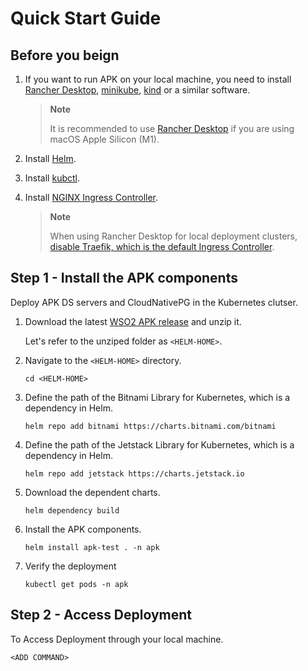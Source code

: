 # Quick Start Guide

## Before you beign

1. If you want to run APK on your local machine, you need to install [Rancher Desktop](https://docs.rancherdesktop.io/getting-started/installation), [minikube](https://minikube.sigs.k8s.io/), [kind](https://kind.sigs.k8s.io/docs/) or a similar software.

    >**Note**
    >
    >It is recommended to use [Rancher Desktop](https://docs.rancherdesktop.io/getting-started/installation) if you are using macOS Apple Silicon (M1).
    >

2. Install [Helm](https://helm.sh/docs/intro/install/).

3. Install [kubctl](https://kubernetes.io/docs/tasks/tools/#kubectl).

4. Install [NGINX Ingress Controller](https://kubernetes.github.io/ingress-nginx/deploy/).

    >**Note**
    >
    > When using Rancher Desktop for local deployment clusters, [disable Traefik, which is the default Ingress Controller](https://kubernetes.github.io/ingress-nginx/deploy/#rancher-desktop).
    >

## Step 1 - Install the APK components

Deploy APK DS servers and CloudNativePG in the Kubernetes clutser.

1. Download the latest [WSO2 APK release](https://github.com/wso2/apk/releases) and unzip it.

     Let's refer to the unziped folder as `<HELM-HOME>`.

2. Navigate to the `<HELM-HOME>` directory.

     ```
     cd <HELM-HOME>
     ```

3. Define the path of the Bitnami Library for Kubernetes, which is a dependency in Helm.

     ```
     helm repo add bitnami https://charts.bitnami.com/bitnami
     ```

4. Define the path of the Jetstack Library for Kubernetes, which is a dependency in Helm.

     ```
     helm repo add jetstack https://charts.jetstack.io
     ```

5.  Download the dependent charts.
    
     ```
     helm dependency build
     ```

5.  Install the APK components.

     ```
     helm install apk-test . -n apk
     ```

6.  Verify the deployment

     ```
     kubectl get pods -n apk
     ```

## Step 2 - Access Deployment

To Access Deployment through your local machine.

```
<ADD COMMAND>
```
